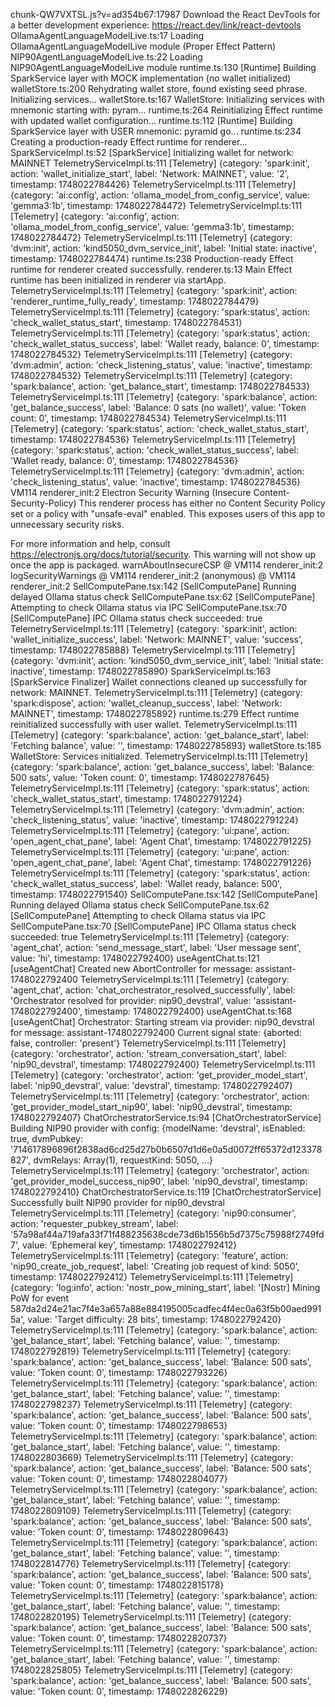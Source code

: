 chunk-QW7VXTSL.js?v=ad354b67:17987 Download the React DevTools for a better development experience: https://react.dev/link/react-devtools
OllamaAgentLanguageModelLive.ts:17 Loading OllamaAgentLanguageModelLive module (Proper Effect Pattern)
NIP90AgentLanguageModelLive.ts:22 Loading NIP90AgentLanguageModelLive module
runtime.ts:130 [Runtime] Building SparkService layer with MOCK implementation (no wallet initialized)
walletStore.ts:200 Rehydrating wallet store, found existing seed phrase. Initializing services...
walletStore.ts:167 WalletStore: Initializing services with mnemonic starting with: pyram...
runtime.ts:264 Reinitializing Effect runtime with updated wallet configuration...
runtime.ts:112 [Runtime] Building SparkService layer with USER mnemonic: pyramid go...
runtime.ts:234 Creating a production-ready Effect runtime for renderer...
SparkServiceImpl.ts:52 [SparkService] Initializing wallet for network: MAINNET
TelemetryServiceImpl.ts:111 [Telemetry] {category: 'spark:init', action: 'wallet_initialize_start', label: 'Network: MAINNET', value: '2', timestamp: 1748022784426}
TelemetryServiceImpl.ts:111 [Telemetry] {category: 'ai:config', action: 'ollama_model_from_config_service', value: 'gemma3:1b', timestamp: 1748022784472}
TelemetryServiceImpl.ts:111 [Telemetry] {category: 'ai:config', action: 'ollama_model_from_config_service', value: 'gemma3:1b', timestamp: 1748022784472}
TelemetryServiceImpl.ts:111 [Telemetry] {category: 'dvm:init', action: 'kind5050_dvm_service_init', label: 'Initial state: inactive', timestamp: 1748022784474}
runtime.ts:238 Production-ready Effect runtime for renderer created successfully.
renderer.ts:13 Main Effect runtime has been initialized in renderer via startApp.
TelemetryServiceImpl.ts:111 [Telemetry] {category: 'spark:init', action: 'renderer_runtime_fully_ready', timestamp: 1748022784479}
TelemetryServiceImpl.ts:111 [Telemetry] {category: 'spark:status', action: 'check_wallet_status_start', timestamp: 1748022784531}
TelemetryServiceImpl.ts:111 [Telemetry] {category: 'spark:status', action: 'check_wallet_status_success', label: 'Wallet ready, balance: 0', timestamp: 1748022784532}
TelemetryServiceImpl.ts:111 [Telemetry] {category: 'dvm:admin', action: 'check_listening_status', value: 'inactive', timestamp: 1748022784532}
TelemetryServiceImpl.ts:111 [Telemetry] {category: 'spark:balance', action: 'get_balance_start', timestamp: 1748022784533}
TelemetryServiceImpl.ts:111 [Telemetry] {category: 'spark:balance', action: 'get_balance_success', label: 'Balance: 0 sats (no wallet)', value: 'Token count: 0', timestamp: 1748022784534}
TelemetryServiceImpl.ts:111 [Telemetry] {category: 'spark:status', action: 'check_wallet_status_start', timestamp: 1748022784536}
TelemetryServiceImpl.ts:111 [Telemetry] {category: 'spark:status', action: 'check_wallet_status_success', label: 'Wallet ready, balance: 0', timestamp: 1748022784536}
TelemetryServiceImpl.ts:111 [Telemetry] {category: 'dvm:admin', action: 'check_listening_status', value: 'inactive', timestamp: 1748022784536}
VM114 renderer_init:2 Electron Security Warning (Insecure Content-Security-Policy) This renderer process has either no Content Security
  Policy set or a policy with "unsafe-eval" enabled. This exposes users of
  this app to unnecessary security risks.

For more information and help, consult
https://electronjs.org/docs/tutorial/security.
This warning will not show up
once the app is packaged.
warnAboutInsecureCSP @ VM114 renderer_init:2
logSecurityWarnings @ VM114 renderer_init:2
(anonymous) @ VM114 renderer_init:2
SellComputePane.tsx:142 [SellComputePane] Running delayed Ollama status check
SellComputePane.tsx:62 [SellComputePane] Attempting to check Ollama status via IPC
SellComputePane.tsx:70 [SellComputePane] IPC Ollama status check succeeded: true
TelemetryServiceImpl.ts:111 [Telemetry] {category: 'spark:init', action: 'wallet_initialize_success', label: 'Network: MAINNET', value: 'success', timestamp: 1748022785888}
TelemetryServiceImpl.ts:111 [Telemetry] {category: 'dvm:init', action: 'kind5050_dvm_service_init', label: 'Initial state: inactive', timestamp: 1748022785890}
SparkServiceImpl.ts:163 [SparkService Finalizer] Wallet connections cleaned up successfully for network: MAINNET.
TelemetryServiceImpl.ts:111 [Telemetry] {category: 'spark:dispose', action: 'wallet_cleanup_success', label: 'Network: MAINNET', timestamp: 1748022785892}
runtime.ts:279 Effect runtime reinitialized successfully with user wallet.
TelemetryServiceImpl.ts:111 [Telemetry] {category: 'spark:balance', action: 'get_balance_start', label: 'Fetching balance', value: '', timestamp: 1748022785893}
walletStore.ts:185 WalletStore: Services initialized.
TelemetryServiceImpl.ts:111 [Telemetry] {category: 'spark:balance', action: 'get_balance_success', label: 'Balance: 500 sats', value: 'Token count: 0', timestamp: 1748022787645}
TelemetryServiceImpl.ts:111 [Telemetry] {category: 'spark:status', action: 'check_wallet_status_start', timestamp: 1748022791224}
TelemetryServiceImpl.ts:111 [Telemetry] {category: 'dvm:admin', action: 'check_listening_status', value: 'inactive', timestamp: 1748022791224}
TelemetryServiceImpl.ts:111 [Telemetry] {category: 'ui:pane', action: 'open_agent_chat_pane', label: 'Agent Chat', timestamp: 1748022791225}
TelemetryServiceImpl.ts:111 [Telemetry] {category: 'ui:pane', action: 'open_agent_chat_pane', label: 'Agent Chat', timestamp: 1748022791226}
TelemetryServiceImpl.ts:111 [Telemetry] {category: 'spark:status', action: 'check_wallet_status_success', label: 'Wallet ready, balance: 500', timestamp: 1748022791540}
SellComputePane.tsx:142 [SellComputePane] Running delayed Ollama status check
SellComputePane.tsx:62 [SellComputePane] Attempting to check Ollama status via IPC
SellComputePane.tsx:70 [SellComputePane] IPC Ollama status check succeeded: true
TelemetryServiceImpl.ts:111 [Telemetry] {category: 'agent_chat', action: 'send_message_start', label: 'User message sent', value: 'hi', timestamp: 1748022792400}
useAgentChat.ts:121 [useAgentChat] Created new AbortController for message: assistant-1748022792400
TelemetryServiceImpl.ts:111 [Telemetry] {category: 'agent_chat', action: 'chat_orchestrator_resolved_successfully', label: 'Orchestrator resolved for provider: nip90_devstral', value: 'assistant-1748022792400', timestamp: 1748022792400}
useAgentChat.ts:168 [useAgentChat] Orchestrator: Starting stream via provider: nip90_devstral for message: assistant-1748022792400 Current signal state: {aborted: false, controller: 'present'}
TelemetryServiceImpl.ts:111 [Telemetry] {category: 'orchestrator', action: 'stream_conversation_start', label: 'nip90_devstral', timestamp: 1748022792400}
TelemetryServiceImpl.ts:111 [Telemetry] {category: 'orchestrator', action: 'get_provider_model_start', label: 'nip90_devstral', value: 'devstral', timestamp: 1748022792407}
TelemetryServiceImpl.ts:111 [Telemetry] {category: 'orchestrator', action: 'get_provider_model_start_nip90', label: 'nip90_devstral', timestamp: 1748022792407}
ChatOrchestratorService.ts:94 [ChatOrchestratorService] Building NIP90 provider with config: {modelName: 'devstral', isEnabled: true, dvmPubkey: '714617896896f2838ad6cd25d27b0b6507d1d6e0a5d0072ff65372d123378827', dvmRelays: Array(1), requestKind: 5050, …}
TelemetryServiceImpl.ts:111 [Telemetry] {category: 'orchestrator', action: 'get_provider_model_success_nip90', label: 'nip90_devstral', timestamp: 1748022792410}
ChatOrchestratorService.ts:119 [ChatOrchestratorService] Successfully built NIP90 provider for nip90_devstral
TelemetryServiceImpl.ts:111 [Telemetry] {category: 'nip90:consumer', action: 'requester_pubkey_stream', label: '57a98af44a719afa33f71f488235638cde73d6b1556b5d7375c75988f2749fd7', value: 'Ephemeral key', timestamp: 1748022792412}
TelemetryServiceImpl.ts:111 [Telemetry] {category: 'feature', action: 'nip90_create_job_request', label: 'Creating job request of kind: 5050', timestamp: 1748022792412}
TelemetryServiceImpl.ts:111 [Telemetry] {category: 'log:info', action: 'nostr_pow_mining_start', label: '[Nostr] Mining PoW for event 587da2d24e21ac7f4e3a657a88e884195005cadfec4f4ec0a63f5b00aed9915a', value: 'Target difficulty: 28 bits', timestamp: 1748022792420}
TelemetryServiceImpl.ts:111 [Telemetry] {category: 'spark:balance', action: 'get_balance_start', label: 'Fetching balance', value: '', timestamp: 1748022792819}
TelemetryServiceImpl.ts:111 [Telemetry] {category: 'spark:balance', action: 'get_balance_success', label: 'Balance: 500 sats', value: 'Token count: 0', timestamp: 1748022793226}
TelemetryServiceImpl.ts:111 [Telemetry] {category: 'spark:balance', action: 'get_balance_start', label: 'Fetching balance', value: '', timestamp: 1748022798237}
TelemetryServiceImpl.ts:111 [Telemetry] {category: 'spark:balance', action: 'get_balance_success', label: 'Balance: 500 sats', value: 'Token count: 0', timestamp: 1748022798653}
TelemetryServiceImpl.ts:111 [Telemetry] {category: 'spark:balance', action: 'get_balance_start', label: 'Fetching balance', value: '', timestamp: 1748022803669}
TelemetryServiceImpl.ts:111 [Telemetry] {category: 'spark:balance', action: 'get_balance_success', label: 'Balance: 500 sats', value: 'Token count: 0', timestamp: 1748022804077}
TelemetryServiceImpl.ts:111 [Telemetry] {category: 'spark:balance', action: 'get_balance_start', label: 'Fetching balance', value: '', timestamp: 1748022809109}
TelemetryServiceImpl.ts:111 [Telemetry] {category: 'spark:balance', action: 'get_balance_success', label: 'Balance: 500 sats', value: 'Token count: 0', timestamp: 1748022809643}
TelemetryServiceImpl.ts:111 [Telemetry] {category: 'spark:balance', action: 'get_balance_start', label: 'Fetching balance', value: '', timestamp: 1748022814776}
TelemetryServiceImpl.ts:111 [Telemetry] {category: 'spark:balance', action: 'get_balance_success', label: 'Balance: 500 sats', value: 'Token count: 0', timestamp: 1748022815178}
TelemetryServiceImpl.ts:111 [Telemetry] {category: 'spark:balance', action: 'get_balance_start', label: 'Fetching balance', value: '', timestamp: 1748022820195}
TelemetryServiceImpl.ts:111 [Telemetry] {category: 'spark:balance', action: 'get_balance_success', label: 'Balance: 500 sats', value: 'Token count: 0', timestamp: 1748022820737}
TelemetryServiceImpl.ts:111 [Telemetry] {category: 'spark:balance', action: 'get_balance_start', label: 'Fetching balance', value: '', timestamp: 1748022825805}
TelemetryServiceImpl.ts:111 [Telemetry] {category: 'spark:balance', action: 'get_balance_success', label: 'Balance: 500 sats', value: 'Token count: 0', timestamp: 1748022826229}
